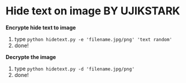 # Hide text on image BY UJIKSTARK

**Encrypte hide text to image**
1. type `python hidetext.py -e 'filename.jpg/png' 'text random'`
2. done!

**Decrypte the image**
1. type `python hidetext.py -d 'filename.jpg/png'`
2. done!
